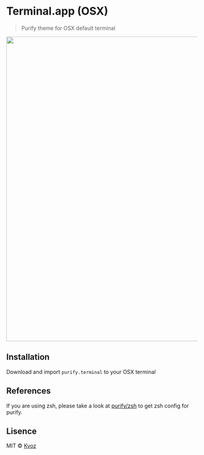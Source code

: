 # Terminal.app (OSX)
> Purify theme for OSX default terminal

<p align="center">
  <img src="https://i.imgur.com/Va0NaV7.png" width="800px">
</p>

## Installation

Download and import `purify.terminal` to your OSX terminal

## References

If you are using zsh, please take a look at [purify/zsh](https://github.com/kyoz/purify/tree/master/zsh) to get zsh config for purify.

## Lisence
MIT © [Kyoz](mailto:banminkyoz@gmail.com)
